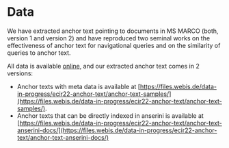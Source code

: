 # Data

We have extracted anchor text pointing to documents in MS MARCO (both, version 1 and version 2) and have reproduced two seminal works on the effectiveness of anchor text for navigational queries and on the similarity of queries to anchor text.

All data is available [online](https://files.webis.de/data-in-progress/ecir22-anchor-text/), and our extracted anchor text comes in 2 versions:

- Anchor texts with meta data is available at [https://files.webis.de/data-in-progress/ecir22-anchor-text/anchor-text-samples/](https://files.webis.de/data-in-progress/ecir22-anchor-text/anchor-text-samples/).
- Anchor texts that can be directly indexed in anserini is available at [https://files.webis.de/data-in-progress/ecir22-anchor-text/anchor-text-anserini-docs/](https://files.webis.de/data-in-progress/ecir22-anchor-text/anchor-text-anserini-docs/)
